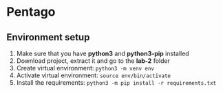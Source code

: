 # Pentago

## Environment setup

1. Make sure that you have **python3** and **python3-pip** installed
2. Download project, extract it and go to the **lab-2** folder
3. Create virtual environment: `python3 -m venv env`
4. Activate virtual environment: `source env/bin/activate`
5. Install the requirements: `python3 -m pip install -r requirements.txt`